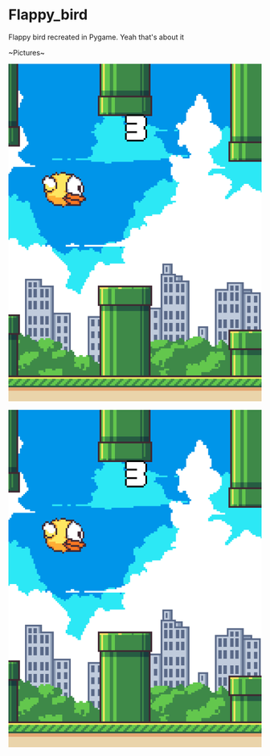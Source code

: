 # Flappy_bird

Flappy bird recreated in Pygame. 
Yeah that's about it

~Pictures~

![plot](./images/flap1.png)

![plot](./images/flap1.png)
